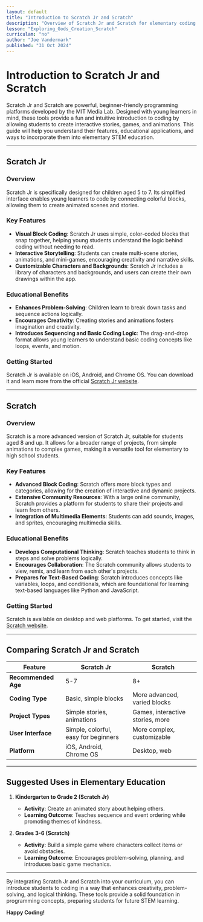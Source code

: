 ```yaml
---
layout: default
title: "Introduction to Scratch Jr and Scratch"
description: "Overview of Scratch Jr and Scratch for elementary coding education, highlighting their features, uses, and educational benefits."
lesson: "Exploring_Gods_Creation_Scratch"
curriculam: "no"
author: "Joe Vandermark"
published: "31 Oct 2024"
---
```


# Introduction to Scratch Jr and Scratch

Scratch Jr and Scratch are powerful, beginner-friendly programming platforms developed by the MIT Media Lab. Designed with young learners in mind, these tools provide a fun and intuitive introduction to coding by allowing students to create interactive stories, games, and animations. This guide will help you understand their features, educational applications, and ways to incorporate them into elementary STEM education.

---

## Scratch Jr

### Overview
Scratch Jr is specifically designed for children aged 5 to 7. Its simplified interface enables young learners to code by connecting colorful blocks, allowing them to create animated scenes and stories.

### Key Features
- **Visual Block Coding**: Scratch Jr uses simple, color-coded blocks that snap together, helping young students understand the logic behind coding without needing to read.
- **Interactive Storytelling**: Students can create multi-scene stories, animations, and mini-games, encouraging creativity and narrative skills.
- **Customizable Characters and Backgrounds**: Scratch Jr includes a library of characters and backgrounds, and users can create their own drawings within the app.

### Educational Benefits
- **Enhances Problem-Solving**: Children learn to break down tasks and sequence actions logically.
- **Encourages Creativity**: Creating stories and animations fosters imagination and creativity.
- **Introduces Sequencing and Basic Coding Logic**: The drag-and-drop format allows young learners to understand basic coding concepts like loops, events, and motion.

### Getting Started
Scratch Jr is available on iOS, Android, and Chrome OS. You can download it and learn more from the official [Scratch Jr website](https://www.scratchjr.org/).

---

## Scratch

### Overview
Scratch is a more advanced version of Scratch Jr, suitable for students aged 8 and up. It allows for a broader range of projects, from simple animations to complex games, making it a versatile tool for elementary to high school students.

### Key Features
- **Advanced Block Coding**: Scratch offers more block types and categories, allowing for the creation of interactive and dynamic projects.
- **Extensive Community Resources**: With a large online community, Scratch provides a platform for students to share their projects and learn from others.
- **Integration of Multimedia Elements**: Students can add sounds, images, and sprites, encouraging multimedia skills.

### Educational Benefits
- **Develops Computational Thinking**: Scratch teaches students to think in steps and solve problems logically.
- **Encourages Collaboration**: The Scratch community allows students to view, remix, and learn from each other's projects.
- **Prepares for Text-Based Coding**: Scratch introduces concepts like variables, loops, and conditionals, which are foundational for learning text-based languages like Python and JavaScript.

### Getting Started
Scratch is available on desktop and web platforms. To get started, visit the [Scratch website](https://scratch.mit.edu/).

---

## Comparing Scratch Jr and Scratch

| Feature               | Scratch Jr                            | Scratch                           |
|-----------------------|---------------------------------------|-----------------------------------|
| **Recommended Age**   | 5-7                                   | 8+                                |
| **Coding Type**       | Basic, simple blocks                  | More advanced, varied blocks      |
| **Project Types**     | Simple stories, animations            | Games, interactive stories, more  |
| **User Interface**    | Simple, colorful, easy for beginners  | More complex, customizable        |
| **Platform**          | iOS, Android, Chrome OS               | Desktop, web                      |

---

## Suggested Uses in Elementary Education

1. **Kindergarten to Grade 2 (Scratch Jr)**  
   - **Activity**: Create an animated story about helping others.
   - **Learning Outcome**: Teaches sequence and event ordering while promoting themes of kindness.

2. **Grades 3-6 (Scratch)**  
   - **Activity**: Build a simple game where characters collect items or avoid obstacles.
   - **Learning Outcome**: Encourages problem-solving, planning, and introduces basic game mechanics.

---

By integrating Scratch Jr and Scratch into your curriculum, you can introduce students to coding in a way that enhances creativity, problem-solving, and logical thinking. These tools provide a solid foundation in programming concepts, preparing students for future STEM learning.

**Happy Coding!**

